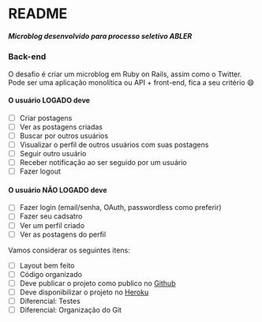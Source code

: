 # README

##### Microblog desenvolvido para processo seletivo ABLER

### Back-end
O desafio é criar um microblog em Ruby on Rails, assim como o Twitter. Pode ser uma aplicação monolítica ou API + front-end, fica a seu critério 😄

#### O usuário LOGADO deve
- [ ] Criar postagens
- [ ] Ver as postagens criadas
- [ ] Buscar por outros usuários
- [ ] Visualizar o perfil de outros usuários com suas postagens
- [ ] Seguir outro usuário
- [ ] Receber notificação ao ser seguido por um usuário
- [ ] Fazer logout

#### O usuário NÃO LOGADO deve
- [ ] Fazer login (email/senha, OAuth, passwordless como preferir)
- [ ] Fazer seu cadsatro
- [ ] Ver um perfil criado
- [ ] Ver as postagens do perfil

Vamos considerar os seguintes itens:
- [ ] Layout bem feito
- [ ] Código organizado
- [ ] Deve publicar o projeto como publico no [Github](https://github.com/)
- [ ] Deve disponibilizar o projeto no [Heroku](https://www.heroku.com/)
- [ ] Diferencial: Testes
- [ ] Diferencial: Organização do Git
